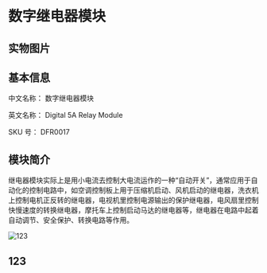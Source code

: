 # 数字继电器模块

## 实物图片

## 基本信息

中文名称：	数字继电器模块

英文名称：	Digital 5A Relay Module

SKU  号：	DFR0017

## 模块简介

继电器模块实际上是用小电流去控制大电流运作的一种“自动开关”，通常应用于自动化的控制电路中，如空调控制板上用于压缩机启动、风机启动的继电器，洗衣机上控制电机正反转的继电器，电视机里控制电源输出的保护继电器，电风扇里控制快慢速度的转换继电器，摩托车上控制启动马达的继电器等，继电器在电路中起着自动调节、安全保护、转换电路等作用。

![123](/Users/liyang/Downloads/Microbit_IoT/microbitiot%20(3).jpg "Optional title")

## 123

